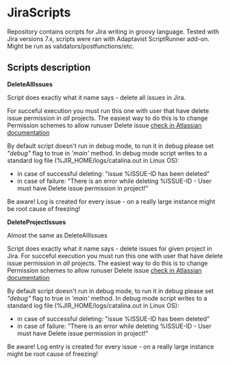 # JiraScripts
Repository contains ocripts for Jira writing in groovy language.
Tested with Jira versions 7.x, scripts were ran with Adaptavist ScriptRunner add-on.
Might be run as validators/postfunctions/etc.

 ## Scripts description
**DeleteAllIssues**

Script does exactly what it name says - delete all issues in Jira.

For succeful execution you must run this one with user that have delete issue
permission in _all_ projects. The easiest way to do this is to change Permission schemes to allow runuser Delete issue [check in Atlassian documentation](https://confluence.atlassian.com/adminjiraserver075/managing-project-permissions-935391141.html)

By default script doesn't run in debug mode, to run it in debug please set _"debug"_ flag to true in 
_'main'_ method.
In debug mode script writes to a standard log file (%JIR\_HOME/logs/catalina.out in Linux OS):
* in case of successful deleting:
  "issue %ISSUE-ID has been deleted"
* in case of failure:
  "There is an error while deleting %ISSUE-ID - User must have Delete issue permission in project!"

Be aware! Log is created for every issue - on a really large instance might be root cause of freezing!

**DeleteProjectIssues**

Almost the same as DeleteAllIssues

Script does exactly what it name says - delete issues for given project in Jira.
For succeful execution you must run this one with user that have delete issue
permission in _all_ projects. The easiest way to do this is to change Permission schemes to allow runuser Delete issue [check in Atlassian documentation](https://confluence.atlassian.com/adminjiraserver075/managing-project-permissions-935391141.html)

By default script doesn't run in debug mode, to run it in debug please set _"debug"_ flag to true in 
_'main'_ method.
In debug mode script writes to a standard log file (%JIR\_HOME/logs/catalina.out in Linux OS):
* in case of successful deleting:
  "issue %ISSUE-ID has been deleted"
* in case of failure:
  "There is an error while deleting %ISSUE-ID - User must have Delete issue permission in project!"

Be aware! Log entry is created for every issue - on a really large instance might be root cause of freezing!
